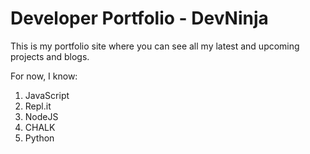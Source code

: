 # Developer Portfolio - DevNinja

This is my portfolio site where you can see all my latest and upcoming projects and blogs.

For now, I know:

1. JavaScript
1. Repl.it
1. NodeJS
1. CHALK
1. Python